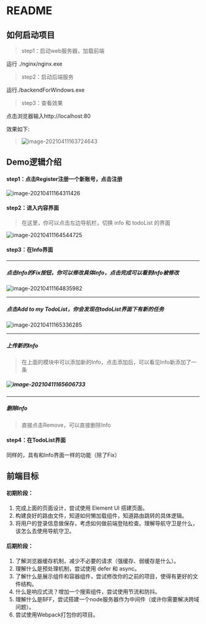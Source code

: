 # README

## 如何启动项目

> step1：启动web服务器，加载前端

运行 ./nginx/nginx.exe 

> step2：启动后端服务

运行./backendForWindows.exe

> step3：查看效果

点击浏览器输入http://localhost:80

效果如下:

> ![image-20210411163724643](C:\Users\nateyip\AppData\Roaming\Typora\typora-user-images\image-20210411163724643.png)



## Demo逻辑介绍

#### step1：点击Register注册一个新账号，点击注册

![image-20210411164311426](C:\Users\nateyip\AppData\Roaming\Typora\typora-user-images\image-20210411164311426.png)



#### step2：进入内容界面

> 在这里，你可以点击左边导航栏，切换 info 和 todoList 的界面

![image-20210411164544725](C:\Users\nateyip\AppData\Roaming\Typora\typora-user-images\image-20210411164544725.png)

#### step3：在Info界面

----

##### 点击Info的Fix按钮，你可以修改具体Info，点击完成可以看到Info被修改

![image-20210411164835982](C:\Users\nateyip\AppData\Roaming\Typora\typora-user-images\image-20210411164835982.png)

----



##### 点击Add to my TodoList，你会发现在todoList界面下有新的任务

![image-20210411165336285](C:\Users\nateyip\AppData\Roaming\Typora\typora-user-images\image-20210411165336285.png)

---



##### 上传新的Info

> 在上面的模块中可以添加新的Info，点击添加后，可以看见Info新添加了一条

##### ![image-20210411165606733](C:\Users\nateyip\AppData\Roaming\Typora\typora-user-images\image-20210411165606733.png)

---

##### 删除Info

> 直接点击Remove，可以直接删除Info



#### step4：在TodoList界面

同样的，具有和Info界面一样的功能（除了Fix）



## 前端目标

#### 初期阶段：

1. 完成上面的页面设计，尝试使用 Element UI 搭建页面。
2. 构建良好的路由文件，知道如何懒加载组件，知道路由跳转的具体逻辑。
3. 将用户的登录信息做保存，考虑如何做前端登陆检查。理解导航守卫是什么，该怎么去使用导航守卫。

#### 后期阶段：

1. 了解浏览器缓存机制，减少不必要的请求（强缓存、弱缓存是什么）。
2. 理解什么是预处理机制，尝试使用 defer 和 async。
3. 了解什么是展示组件和容器组件，尝试修改你的之前的项目，使得有更好的文件结构。
4. 什么是响应式流？增加一个搜索组件，尝试使用节流和防抖。
5. 理解什么是BFF，尝试搭建一个node服务器作为中间件（或许你需要解决跨域问题）。
6. 尝试使用Webpack打包你的项目。